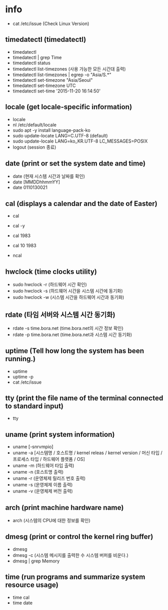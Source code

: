 # info

- cat /etc/issue (Check Linux Version)

## timedatectl (timedatectl)

- timedatectl
- timedatectl | grep Time
- timedatectl status
- timedatectl list-timezones (사용 가능한 모든 시간대 출력)
- timedatectl list-timezones |  egrep  -o "Asia/S.*"
- timedatectl set-timezone "Asia/Seoul"
- timedatectl set-timezone UTC
- timedatectl set-time '2015-11-20 16:14:50'

## locale (get locale-specific information)

- locale
- nl /etc/default/locale
- sudo apt -y install language-pack-ko
- sudo update-locate LANG=C.UTF-8 (default)
- sudo update-locale LANG=ko_KR.UTF-8 LC_MESSAGES=POSIX
- logout (session 종료)

## date (print or set the system date and time)

- date (현재 시스템 시간과 날짜를 확인)
- date [MMDDhhmmYY]
- date 0110130021

## cal (displays a calendar and the date of Easter)

- cal
- cal -y
- cal 1983
- cal 10 1983

- ncal

## hwclock (time clocks utility)

- sudo hwclock -r (하드웨어 시간 확인)
- sudo hwclock -s (하드웨어 시간을 시스템 시간에 동기화)
- sudo hwclock -w (시스템 시간을 하드웨어 시간과 동기화)

## rdate (타임 서버와 시스템 시간 동기화)

- rdate -s time.bora.net (time.bora.net의 시간 정보 확인)
- rdate -p time.bora.net (time.bora.net과 시스템 시간 동기화)

## uptime (Tell how long the system has been running.)

- uptime
- uptime -p
- cat /etc/issue

## tty (print the file name of the terminal connected to standard input)

- tty

## uname (print system information)

- uname [-snrvmpio]
- uname -a [시스템명 / 호스트명 / kernel releas /  kernel version / 머신 타입 / 프로세스 타입 / 하드웨어 플랫폼 / OS]
- uname -m (하드웨어 타입 출력)
- uname -n (호스트명 출력)
- uname -r (운영체제 릴리즈 번호 출력)
- uname -s (운영체제 이름 출력)
- uname -v (운영체제 버전 출력)

## arch (print machine hardware name)

- arch (시스템의 CPU에 대한 정보를 확인)

## dmesg (print or control the kernel ring buffer)

- dmesg
- dmesg -c (시스템 메시지를 출력한 수 시스템 버퍼를 비운다.)
- dmesg | grep Memory

## time (run programs and summarize system resource usage)

- time cal
- time date